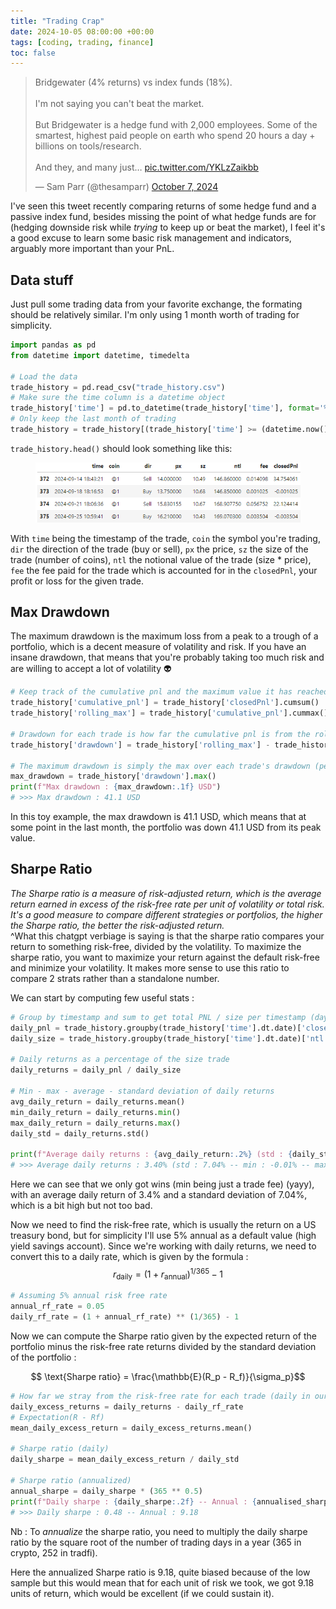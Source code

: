 ```yaml
---
title: "Trading Crap"
date: 2024-10-05 08:00:00 +00:00
tags: [coding, trading, finance]
toc: false
---
```


<script src="https://polyfill.io/v3/polyfill.min.js?features=es6"></script>
<script id="MathJax-script" async src="https://cdn.jsdelivr.net/npm/mathjax@3/es5/tex-mml-chtml.js"></script>

<blockquote class="twitter-tweet"><p lang="en" dir="ltr">Bridgewater (4% returns) vs index funds (18%).<br><br>I&#39;m not saying you can&#39;t beat the market. <br><br>But Bridgewater is a hedge fund with 2,000 employees. Some of the smartest, highest paid people on earth who spend 20 hours a day + billions on tools/research.<br><br>And they, and many just… <a href="https://t.co/YKLzZaikbb">pic.twitter.com/YKLzZaikbb</a></p>&mdash; Sam Parr (@thesamparr) <a href="https://twitter.com/thesamparr/status/1843273838546800990?ref_src=twsrc%5Etfw">October 7, 2024</a></blockquote> <script async src="https://platform.twitter.com/widgets.js" charset="utf-8"></script>

I've seen this tweet recently comparing returns of some hedge fund and a passive index fund, besides missing the point of what hedge funds are for (hedging downside risk while *trying* to keep up or beat the market), I feel it's a good excuse to learn some basic risk management and indicators, arguably more important than your PnL.

## Data stuff

Just pull some trading data from your favorite exchange, the formating should be relatively similar. I'm only using 1 month worth of trading for simplicity.

```python
import pandas as pd
from datetime import datetime, timedelta

# Load the data
trade_history = pd.read_csv("trade_history.csv")
# Make sure the time column is a datetime object
trade_history['time'] = pd.to_datetime(trade_history['time'], format='%m/%d/%Y - %H:%M:%S')
# Only keep the last month of trading
trade_history = trade_history[(trade_history['time'] >= (datetime.now() - timedelta(days=30)))]
```

`trade_history.head()` should look something like this:

<figure style="text-align: center;">
  <img src="/assets/img/trading/dataset.png" alt="data">
</figure>

With `time` being the timestamp of the trade, `coin` the symbol you're trading, `dir` the direction of the trade (buy or sell), `px` the price, `sz` the size of the trade (number of coins), `ntl` the notional value of the trade (size * price), `fee` the fee paid for the trade which is accounted for in the `closedPnl`, your profit or loss for the given trade.

## Max Drawdown

The maximum drawdown is the maximum loss from a peak to a trough of a portfolio, which is a decent measure of volatility and risk. If you have an insane drawdown, that means that you're probably taking too much risk and are willing to accept a lot of volatility 👽

```python
# Keep track of the cumulative pnl and the maximum value it has reached at any point of time
trade_history['cumulative_pnl'] = trade_history['closedPnl'].cumsum()
trade_history['rolling_max'] = trade_history['cumulative_pnl'].cummax()

# Drawdown for each trade is how far the cumulative pnl is from the rolling max (peak)
trade_history['drawdown'] = trade_history['rolling_max'] - trade_history['cumulative_pnl']

# The maximum drawdown is simply the max over each trade's drawdown (peak to valley)
max_drawdown = trade_history['drawdown'].max()
print(f"Max drawdown : {max_drawdown:.1f} USD")
# >>> Max drawdown : 41.1 USD
```
In this toy example, the max drawdown is 41.1 USD, which means that at some point in the last month, the portfolio was down 41.1 USD from its peak value.

## Sharpe Ratio

*The Sharpe ratio is a measure of risk-adjusted return, which is the average return earned in excess of the risk-free rate per unit of volatility or total risk. It's a good measure to compare different strategies or portfolios, the higher the Sharpe ratio, the better the risk-adjusted return.*<br> ^What this chatgpt verbiage is saying is that the sharpe ratio compares your return to something risk-free, divided by the volatility. To maximize the sharpe ratio, you want to maximize your return against the default risk-free and minimize your volatility. It makes more sense to use this ratio to compare 2 strats rather than a standalone number. <br>

We can start by computing few useful stats : 

```python
# Group by timestamp and sum to get total PNL / size per timestamp (day)
daily_pnl = trade_history.groupby(trade_history['time'].dt.date)['closedPnl'].sum()  # PNL in USD
daily_size = trade_history.groupby(trade_history['time'].dt.date)['ntl'].sum()  # Size in USD

# Daily returns as a percentage of the size trade
daily_returns = daily_pnl / daily_size

# Min - max - average - standard deviation of daily returns
avg_daily_return = daily_returns.mean()
min_daily_return = daily_returns.min()
max_daily_return = daily_returns.max()
daily_std = daily_returns.std()

print(f"Average daily returns : {avg_daily_return:.2%} (std : {daily_std:.2%} -- min : {min_daily_return:.2%} -- max : {max_daily_return:.2%})")
# >>> Average daily returns : 3.40% (std : 7.04% -- min : -0.01% -- max : 23.66%)
```

Here we can see that we only got wins (min being just a trade fee) (yayy), with an average daily return of 3.4% and a standard deviation of 7.04%, which is a bit high but not too bad.<br>

Now we need to find the risk-free rate, which is usually the return on a US treasury bond, but for simplicity I'll use $5\%$ annual as a default value (high yield savings account). Since we're working with daily returns, we need to convert this to a daily rate, which is given by the formula :
$$ r_{\text{daily}} = (1 + r_{\text{annual}})^{1/365} - 1$$

```python
# Assuming 5% annual risk free rate
annual_rf_rate = 0.05
daily_rf_rate = (1 + annual_rf_rate) ** (1/365) - 1
```

Now we can compute the Sharpe ratio given by the expected return of the portfolio minus the risk-free rate returns divided by the standard deviation of the portfolio :

$$ \text{Sharpe ratio} = \frac{\mathbb{E}(R_p - R_f)}{\sigma_p}$$ 

```python
# How far we stray from the risk-free rate for each trade (daily in our case)
daily_excess_returns = daily_returns - daily_rf_rate
# Expectation(R - Rf)
mean_daily_excess_return = daily_excess_returns.mean()

# Sharpe ratio (daily)
daily_sharpe = mean_daily_excess_return / daily_std

# Sharpe ratio (annualized)
annual_sharpe = daily_sharpe * (365 ** 0.5)
print(f"Daily sharpe : {daily_sharpe:.2f} -- Annual : {annualised_sharpe:.2f}")
# >>> Daily sharpe : 0.48 -- Annual : 9.18
```
Nb : To *annualize* the sharpe ratio, you need to multiply the daily sharpe ratio by the square root of the number of trading days in a year (365 in crypto, 252 in tradfi).<br>

Here the annualized Sharpe ratio is 9.18, quite biased because of the low sample but this would mean that for each unit of risk we took, we got 9.18 units of return, which would be excellent (if we could sustain it).


